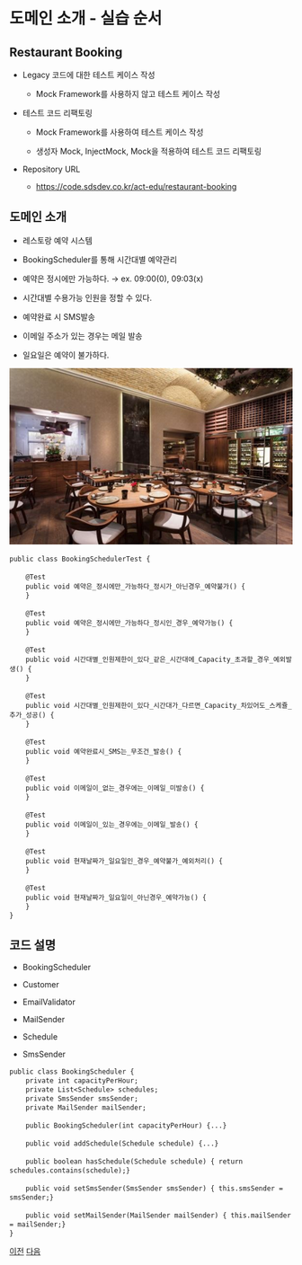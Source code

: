 # 도메인 소개 - 실습 순서

## Restaurant Booking

* Legacy 코드에 대한 테스트 케이스 작성

    * Mock Framework를 사용하지 않고 테스트 케이스 작성

* 테스트 코드 리팩토링

    * Mock Framework를 사용하여 테스트 케이스 작성

    * 생성자 Mock, InjectMock, Mock을 적용하여 테스트 코드 리팩토링


* Repository URL

    * https://code.sdsdev.co.kr/act-edu/restaurant-booking

## 도메인 소개

* 레스토랑 예약 시스템

* BookingScheduler를 통해 시간대별 예약관리

* 예약은 정시에만 가능하다. → ex. 09:00(0), 09:03(x)

* 시간대별 수용가능 인원을 정할 수 있다.

* 예약완료 시 SMS발송

* 이메일 주소가 있는 경우는 메일 발송

* 일요일은 예약이 불가하다.

![RESTAURANT_BOOKING](./image/03_restaurant_booking.JPG)

```
public class BookingSchedulerTest {

	@Test
	public void 예약은_정시에만_가능하다_정시가_아닌경우_예약불가() {
	}

	@Test
	public void 예약은_정시에만_가능하다_정시인_경우_예약가능() {
	}

	@Test
	public void 시간대별_인원제한이_있다_같은_시간대에_Capacity_초과할_경우_예외발생() {
	}

	@Test
	public void 시간대별_인원제한이_있다_시간대가_다르면_Capacity_차있어도_스케쥴_추가_성공() {
	}

	@Test
	public void 예약완료시_SMS는_무조건_발송() {
	}

	@Test
	public void 이메일이_없는_경우에는_이메일_미발송() {
	}

	@Test
	public void 이메일이_있는_경우에는_이메일_발송() {
	}

	@Test
	public void 현재날짜가_일요일인_경우_예약불가_예외처리() {
	}

	@Test
	public void 현재날짜가_일요일이_아닌경우_예약가능() {
	}
}
```

## 코드 설명

* BookingScheduler

* Customer

* EmailValidator

* MailSender

* Schedule

* SmsSender

```
public class BookingScheduler {
	private int capacityPerHour;	
	private List<Schedule> schedules;	
	private SmsSender smsSender;
	private MailSender mailSender;

	public BookingScheduler(int capacityPerHour) {...}
	
	public void addSchedule(Schedule schedule) {...}

	public boolean hasSchedule(Schedule schedule) { return schedules.contains(schedule);}

	public void setSmsSender(SmsSender smsSender) {	this.smsSender = smsSender;}

	public void setMailSender(MailSender mailSender) { this.mailSender = mailSender;}
}
```

[이전](02_junit.md)  [다음](04_wirte_simple_unit_tests.md)
